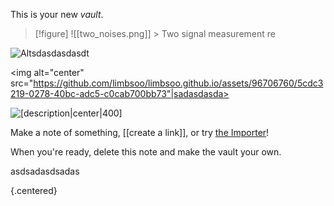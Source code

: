 
This is your new *vault*.


> [!figure] ![[two_noises.png]] > Two signal measurement re




![Altsdasdasdasdt](https://forum.obsidian.md/uploads/default/original/1X/39438916879fc6e20fca16cbc962a44f272e102f.png)







<img alt="center" src="https://github.com/limbsoo/limbsoo.github.io/assets/96706760/5cdc3219-0278-40bc-adc5-c0cab700bb73"|sadasdasda>













![[description|center|400]](https://github.com/limbsoo/limbsoo.github.io/assets/96706760/5cdc3219-0278-40bc-adc5-c0cab700bb73)












Make a note of something, [[create a link]], or try [the Importer](https://help.obsidian.md/Plugins/Importer)!

When you're ready, delete this note and make the vault your own.

asdsadasdsadas
</center>

{.centered}